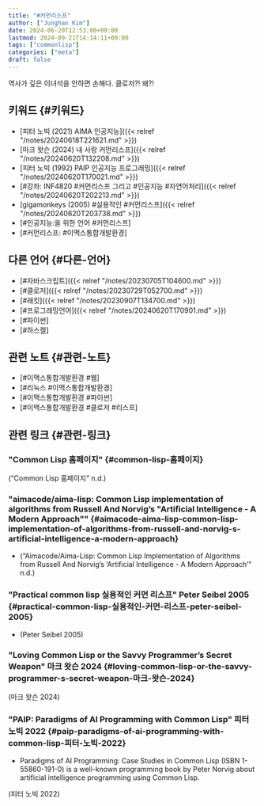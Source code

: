 ```yaml
---
title: "#커먼리스프"
author: ["Junghan Kim"]
date: 2024-06-20T12:53:00+09:00
lastmod: 2024-09-21T14:14:11+09:00
tags: ["commonlisp"]
categories: ["meta"]
draft: false
---
```


역사가 깊은 이녀석을 안하면 손해다. 클로저?! 왜?!


## 키워드 {#키워드}

-   [피터 노빅 (2021) AIMA 인공지능]({{< relref "/notes/20240618T221621.md" >}})
-   [마크 왓슨 (2024) 내 사랑 커먼리스프]({{< relref "/notes/20240620T132208.md" >}})
-   [피터 노빅 (1992) PAIP 인공지능 프로그래밍]({{< relref "/notes/20240620T170021.md" >}})
-   [#강좌: INF4820 #커먼리스프 그리고 #인공지능 #자연어처리]({{< relref "/notes/20240620T202213.md" >}})
-   [gigamonkeys (2005) #실용적인 #커먼리스프]({{< relref "/notes/20240620T203738.md" >}})
-   [#인공지능:을 위한 언어 #커먼리스프]
-   [#커먼리스프: #이맥스통합개발환경]


## 다른 언어 {#다른-언어}

-   [#자바스크립트]({{< relref "/notes/20230705T104600.md" >}})
-   [#클로저]({{< relref "/notes/20230729T052700.md" >}})
-   [#래킷]({{< relref "/notes/20230907T134700.md" >}})
-   [#프로그래밍언어]({{< relref "/notes/20240620T170901.md" >}})
-   [#파이썬]
-   [#하스켈]


## 관련 노트 {#관련-노트}

-   [#이맥스통합개발환경 #웹]
-   [#리눅스 #이맥스통합개발환경]
-   [#이맥스통합개발환경 #파이썬]
-   [#이맥스통합개발환경 #클로저 #리스프]


## 관련 링크 {#관련-링크}


### "Common Lisp 홈페이지" {#common-lisp-홈페이지}

(“Common Lisp 홈페이지” n.d.)


### "aimacode/aima-lisp: Common Lisp implementation of algorithms from Russell And Norvig’s "Artificial Intelligence - A Modern Approach"" {#aimacode-aima-lisp-common-lisp-implementation-of-algorithms-from-russell-and-norvig-s-artificial-intelligence-a-modern-approach}

-   (“Aimacode/Aima-Lisp: Common Lisp Implementation of Algorithms from Russell And Norvig’s ‘Artificial Intelligence - A Modern Approach’” n.d.)


### "Practical common lisp 실용적인 커먼 리스프" Peter Seibel 2005 {#practical-common-lisp-실용적인-커먼-리스프-peter-seibel-2005}

-   (Peter Seibel 2005)


### "Loving Common Lisp or the Savvy Programmer’s Secret Weapon" 마크 왓슨 2024 {#loving-common-lisp-or-the-savvy-programmer-s-secret-weapon-마크-왓슨-2024}

(마크 왓슨 2024)


### "PAIP: Paradigms of AI Programming with Common Lisp" 피터 노빅 2022 {#paip-paradigms-of-ai-programming-with-common-lisp-피터-노빅-2022}

-   Paradigms of AI Programming: Case Studies in Common Lisp (ISBN 1-55860-191-0) is a well-known programming book by Peter Norvig about artificial intelligence programming using Common Lisp.

(피터 노빅 2022)

